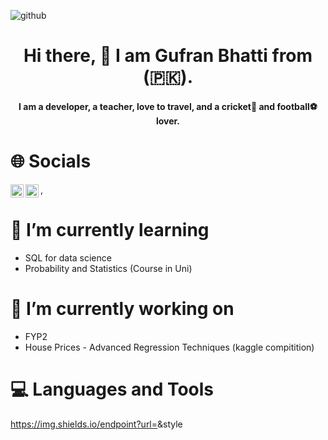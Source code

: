 ![github](https://user-images.githubusercontent.com/58569042/215321193-20815cdc-d2fb-4a75-b708-701be6bd535c.png)

<h1 align="center">
Hi there, 👋 I am Gufran Bhatti from (🇵🇰).
</h1>
<h4 align = "center">
I am a developer, a teacher, love to travel, and a cricket🏏 and football⚽ lover.
</h4> 

# 🌐 Socials
<a href="https://www.linkedin.com/in/gufran-bhatti-80568822a/"><img align="left" src="https://raw.githubusercontent.com/yushi1007/yushi1007/main/images/linkedin.svg" alt="Gufran Bhatti | LinkedIn" width="21px"/></a>
<a href="https://www.instagram.com/gufran_bhatti/"><img align="left" src="https://raw.githubusercontent.com/yushi1007/yushi1007/main/images/instagram.svg" alt="Gufran Bhatti | Instagram" width="21px"/></a>
,
# 🌱 I’m currently learning 
* SQL for data science
* Probability and Statistics (Course in Uni)

# 🔭 I’m currently working on
* FYP2
* House Prices - Advanced Regression Techniques (kaggle compitition)

# 💻 Languages and Tools
https://img.shields.io/endpoint?url=<URL>&style<STYLE>


<!--
**GufranBhatti/GufranBhatti** is a ✨ _special_ ✨ repository because its `README.md` (this file) appears on your GitHub profile.

Here are some ideas to get you started:

- 🔭 I’m currently working on ...
- 🌱 I’m currently learning ...
- 👯 I’m looking to collaborate on ...
- 🤔 I’m looking for help with ...
- 💬 Ask me about ...
- 📫 How to reach me: ...
- 😄 Pronouns: ...
- ⚡ Fun fact: ...
-->
